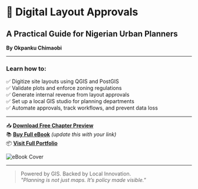 
# 📘 Digital Layout Approvals

## A Practical Guide for Nigerian Urban Planners  
**By Okpanku Chimaobi**

---

### Learn how to:
✅ Digitize site layouts using QGIS and PostGIS  
✅ Validate plots and enforce zoning regulations  
✅ Generate internal revenue from layout approvals  
✅ Set up a local GIS studio for planning departments  
✅ Automate approvals, track workflows, and prevent data loss  

---

📥 [**Download Free Chapter Preview**](./Digital_Layout_Approvals_Chapter2_and_Marketing_Blurb.docx)  
📚 [**Buy Full eBook**](https://selar.co/YOUR-EBOOK-LINK) *(update this with your link)*  
📦 [**Visit Full Portfolio**](https://github.com/Okpanku/portfolio_page)

![eBook Cover](./ebook_cover.png)

---

> Powered by GIS. Backed by Local Innovation.  
> _"Planning is not just maps. It’s policy made visible."_  
